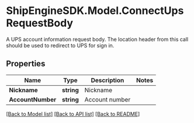 # ShipEngineSDK.Model.ConnectUpsRequestBody
A UPS account information request body.  The location header from this call should be used to redirect to UPS for sign in.

## Properties

Name | Type | Description | Notes
------------ | ------------- | ------------- | -------------
**Nickname** | **string** | Nickname | 
**AccountNumber** | **string** | Account number | 

[[Back to Model list]](../README.md#documentation-for-models) [[Back to API list]](../README.md#documentation-for-api-endpoints) [[Back to README]](../README.md)

